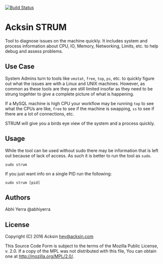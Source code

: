 [![Build Status](https://travis-ci.org/acksin/strum.svg?branch=master)](https://travis-ci.org/acksin/strum)

# Acksin STRUM

Tool to diagnose issues on the machine quickly. It includes system and
process information about CPU, IO, Memory, Networking, Limits, etc. to
help debug and assess problems.

## Use Case

System Admins turn to tools like `vmstat`, `free`, `top`, `ps`,
etc. to quickly figure out what the issues are with a Linux and UNIX
machines. However, as common as these tools are they are still limited
insofar as they need to be strung togehter to give a complete picture
of what is happening.

If a MySQL machine is high CPU your workflow may be running `top` to
see what the CPUs are like, `free` to see if the machine is swapping,
`ss` to see if there are a lot of connections, etc.

STRUM will give you a birds eye view of the system and a process
quickly.

## Usage

While the tool can be used without sudo there may be information that
is left out because of lack of access. As such it is better to run the
tool as `sudo`.

```
sudo strum
```

If you just want info on a single PID run the following:

```
sudo strum [pid]
```

## Authors

 Abhi Yerra @abhiyerra

## License

Copyright (C) 2016 Acksin <hey@acksin.com>

This Source Code Form is subject to the terms of the Mozilla Public
License, v. 2.0. If a copy of the MPL was not distributed with this
file, You can obtain one at http://mozilla.org/MPL/2.0/.
